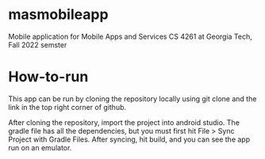 # masmobileapp
Mobile application for Mobile Apps and Services CS 4261 at Georgia Tech, Fall 2022 semster

# How-to-run
This app can be run by cloning the repository locally using git clone and the link in the top right corner of github. 

After cloning the repository, import the project into android studio. The gradle file has all the dependencies, but you must first hit File > Sync Project with Gradle Files. After syncing, hit build, and you can see the app run on an emulator. 
